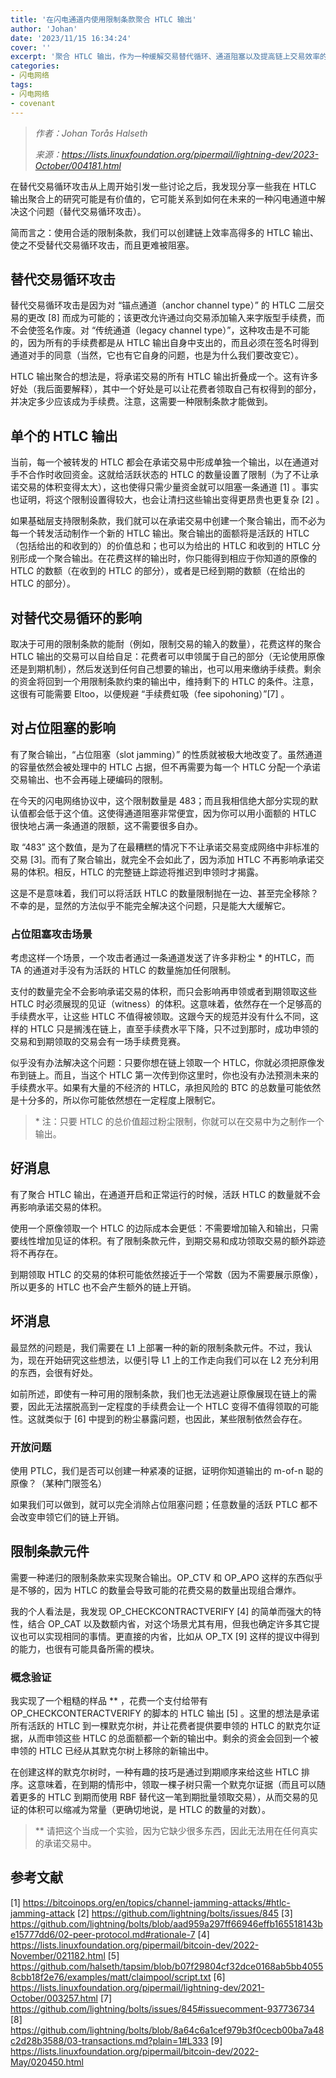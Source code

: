 ```yaml
---
title: '在闪电通道内使用限制条款聚合 HTLC 输出'
author: 'Johan'
date: '2023/11/15 16:34:24'
cover: ''
excerpt: '聚合 HTLC 输出，作为一种缓解交易替代循环、通道阻塞以及提高链上交易效率的措施'
categories:
- 闪电网络
tags:
- 闪电网络
- covenant
---
```



> *作者：Johan Torås Halseth*
> 
> *来源：<https://lists.linuxfoundation.org/pipermail/lightning-dev/2023-October/004181.html>*



在替代交易循环攻击从上周开始引发一些讨论之后，我发现分享一些我在 HTLC 输出聚合上的研究可能是有价值的，它可能关系到如何在未来的一种闪电通道中解决这个问题（替代交易循环攻击）。

简而言之：使用合适的限制条款，我们可以创建链上效率高得多的 HTLC 输出、使之不受替代交易循环攻击，而且更难被阻塞。

## 替代交易循环攻击

替代交易循环攻击是因为对 “锚点通道（anchor channel type）” 的 HTLC 二层交易的更改 [8] 而成为可能的；该更改允许通过向交易添加输入来字版型手续费，而不会使签名作废。对 “传统通道（legacy channel type）”，这种攻击是不可能的，因为所有的手续费都是从 HTLC 输出自身中支出的，而且必须在签名时得到通道对手的同意（当然，它也有它自身的问题，也是为什么我们要改变它）。

HTLC 输出聚合的想法是，将承诺交易的所有 HTLC 输出折叠成一个。这有许多好处（我后面要解释），其中一个好处是可以让花费者领取自己有权得到的部分，并决定多少应该成为手续费。注意，这需要一种限制条款才能做到。

## 单个的 HTLC 输出

当前，每一个被转发的 HTLC 都会在承诺交易中形成单独一个输出，以在通道对手不合作时收回资金。这就给活跃状态的 HTLC 的数量设置了限制（为了不让承诺交易的体积变得太大），这也使得只需少量资金就可以阻塞一条通道 [1] 。事实也证明，将这个限制设置得较大，也会让清扫这些输出变得更昂贵也更复杂 [2] 。

如果基础层支持限制条款，我们就可以在承诺交易中创建一个聚合输出，而不必为每一个转发活动制作一个新的 HTLC 输出。聚合输出的面额将是活跃的 HTLC（包括给出的和收到的）的价值总和；也可以为给出的 HTLC 和收到的 HTLC 分别形成一个聚合输出。在花费这样的输出时，你只能得到相应于你知道的原像的 HTLC 的数额（在收到的 HTLC 的部分），或者是已经到期的数额（在给出的 HTLC 的部分）。

## 对替代交易循环的影响

取决于可用的限制条款的能耐（例如，限制交易的输入的数量），花费这样的聚合 HTLC 输出的交易可以自给自足：花费者可以申领属于自己的部分（无论使用原像还是到期机制），然后发送到任何自己想要的输出，也可以用来缴纳手续费。剩余的资金将回到一个用限制条款约束的输出中，维持剩下的 HTLC 的条件。注意，这很有可能需要 Eltoo，以便规避 “手续费虹吸（fee sipohoning）”[7] 。

## 对占位阻塞的影响

有了聚合输出，“占位阻塞（slot jamming）” 的性质就被极大地改变了。虽然通道的容量依然会被处理中的 HTLC 占据，但不再需要为每一个 HTLC 分配一个承诺交易输出、也不会再碰上硬编码的限制。

在今天的闪电网络协议中，这个限制数量是 483；而且我相信绝大部分实现的默认值都会低于这个值。这使得通道阻塞非常便宜，因为你可以用小面额的 HTLC 很快地占满一条通道的限额，这不需要很多自办。

取 “483” 这个数值，是为了在最糟糕的情况下不让承诺交易变成网络中非标准的交易 [3]。而有了聚合输出，就完全不会如此了，因为添加 HTLC 不再影响承诺交易的体积。相反，HTLC 的完整链上踪迹将推迟到申领时才揭露。

这是不是意味着，我们可以将活跃 HTLC 的数量限制抛在一边、甚至完全移除？不幸的是，显然的方法似乎不能完全解决这个问题，只是能大大缓解它。

### 占位阻塞攻击场景

考虑这样一个场景，一个攻击者通过一条通道发送了许多非粉尘 * 的HTLC，而 TA 的通道对手没有为活跃的 HTLC 的数量施加任何限制。

支付的数量完全不会影响承诺交易的体积，而只会影响再申领或者到期领取这些 HTLC 时必须展现的见证（witness）的体积。这意味着，依然存在一个足够高的手续费水平，让这些 HTLC 不值得被领取。这跟今天的规范并没有什么不同，这样的 HTLC 只是搁浅在链上，直至手续费水平下降，只不过到那时，成功申领的交易和到期领取的交易会有一场手续费竞赛。

似乎没有办法解决这个问题：只要你想在链上领取一个 HTLC，你就必须把原像发布到链上。而且，当这个 HTLC 第一次传到你这里时，你也没有办法预测未来的手续费水平。如果有大量的不经济的 HTLC，承担风险的 BTC 的总数量可能依然是十分多的，所以你可能依然想在一定程度上限制它。

> \* 注：只要 HTLC 的总价值超过粉尘限制，你就可以在交易中为之制作一个输出。

## 好消息

有了聚合 HTLC 输出，在通道开启和正常运行的时候，活跃 HTLC 的数量就不会再影响承诺交易的体积。

使用一个原像领取一个 HTLC 的边际成本会更低：不需要增加输入和输出，只需要线性增加见证的体积。有了限制条款元件，到期交易和成功领取交易的额外踪迹将不再存在。

到期领取 HTLC 的交易的体积可能依然接近于一个常数（因为不需要展示原像），所以更多的 HTLC 也不会产生额外的链上开销。

## 坏消息

最显然的问题是，我们需要在 L1 上部署一种的新的限制条款元件。不过，我认为，现在开始研究这些想法，以便引导 L1 上的工作走向我们可以在 L2 充分利用的东西，会很有好处。

如前所述，即使有一种可用的限制条款，我们也无法逃避让原像展现在链上的需要，因此无法摆脱高到一定程度的手续费会让一个 HTLC 变得不值得领取的可能性。这就类似于 [6] 中提到的粉尘暴露问题，也因此，某些限制依然会存在。

### 开放问题

使用 PTLC，我们是否可以创建一种紧凑的证据，证明你知道输出的 m-of-n 聪的原像？（某种门限签名）

如果我们可以做到，就可以完全消除占位阻塞问题；任意数量的活跃 PTLC 都不会改变申领它们的链上开销。

## 限制条款元件

需要一种递归的限制条款来实现聚合输出。OP_CTV 和 OP_APO 这样的东西似乎是不够的，因为 HTLC 的数量会导致可能的花费交易的数量出现组合爆炸。

我的个人看法是，我发现 OP_CHECKCONTRACTVERIFY [4] 的简单而强大的特性，结合 OP_CAT 以及数额内省，对这个场景尤其有用，但我也确定许多其它提议也可以实现相同的事情。更直接的内省，比如从 OP_TX [9] 这样的提议中得到的能力，也很有可能具备所需的模块。

### 概念验证

我实现了一个粗糙的样品 ** ，花费一个支付给带有 OP_CHECKCONTERACTVERIFY 的脚本的 HTLC 输出 [5] 。这里的想法是承诺所有活跃的 HTLC 到一棵默克尔树，并让花费者提供要申领的 HTLC 的默克尔证据，从而申领这些 HTLC 的总面额都一个新的输出中。剩余的资金会回到一个被申领的 HTLC 已经从其默克尔树上移除的新输出中。

在创建这样的默克尔树时，一种有趣的技巧是通过到期顺序来给这些 HTLC 排序。这意味着，在到期的情形中，领取一棵子树只需一个默克尔证据（而且可以随着更多的 HTLC 到期而使用 RBF 替代这一笔到期批量领取交易），从而交易的见证的体积可以缩减为常量（更确切地说，是 HTLC 的数量的对数）。

> ** 请把这个当成一个实验，因为它缺少很多东西，因此无法用在任何真实的承诺交易中。

## 参考文献

[1] https://bitcoinops.org/en/topics/channel-jamming-attacks/#htlc-jamming-attack
[2] https://github.com/lightning/bolts/issues/845
[3] https://github.com/lightning/bolts/blob/aad959a297ff66946effb165518143be15777dd6/02-peer-protocol.md#rationale-7
[4] https://lists.linuxfoundation.org/pipermail/bitcoin-dev/2022-November/021182.html
[5] https://github.com/halseth/tapsim/blob/b07f29804cf32dce0168ab5bb40558cbb18f2e76/examples/matt/claimpool/script.txt
[6] https://lists.linuxfoundation.org/pipermail/lightning-dev/2021-October/003257.html
[7] https://github.com/lightning/bolts/issues/845#issuecomment-937736734
[8] https://github.com/lightning/bolts/blob/8a64c6a1cef979b3f0cecb00ba7a48c2d28b3588/03-transactions.md?plain=1#L333
[9] https://lists.linuxfoundation.org/pipermail/bitcoin-dev/2022-May/020450.html

